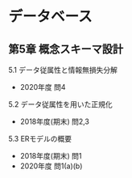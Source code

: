 # データベース

## 第5章 概念スキーマ設計
5.1 データ従属性と情報無損失分解
- 2020年度 問4

5.2 データ従属性を用いた正規化
- 2018年度(期末) 問2,3

5.3 ERモデルの概要
- 2018年度(期末) 問1
- 2020年度 問1(a)(b)